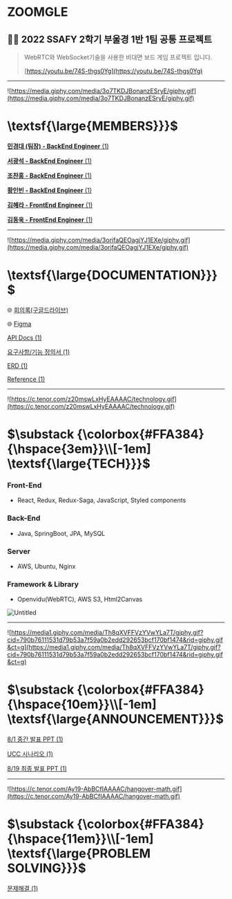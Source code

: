 # ZOOMGLE

## 👨‍💻 2022 SSAFY 2학기 부울경 1반 1팀 공통 프로젝트

> WebRTC와 WebSocket기술을 사용한 비대면 보드 게임 프로젝트 입니다.
> 
> 
> [https://youtu.be/74S-thgs0Yg](https://youtu.be/74S-thgs0Yg)
> 

---

![https://media.giphy.com/media/3o7TKDJBonanzESryE/giphy.gif](https://media.giphy.com/media/3o7TKDJBonanzESryE/giphy.gif)

# \textsf{\large{MEMBERS}}}$

[**민경대 (팀장) - BackEnd Engineer** (1)](https://www.notion.so/BackEnd-Engineer-1-7599ecdca06d4fcbbf06841901a8be67)

[**서광석 - BackEnd Engineer** (1)](https://www.notion.so/BackEnd-Engineer-1-24ae288bfee040bf9be33a2e83869683)

[**조찬홍 - BackEnd Engineer** (1)](https://www.notion.so/BackEnd-Engineer-1-7587f1ff8cde4cf4bdb93dc954bee382)

[**황인빈 - BackEnd Engineer** (1)](https://www.notion.so/BackEnd-Engineer-1-497bd0e9690f48d5ad4c4ff1e4462254)

[**김혜라 - FrontEnd Engineer** (1)](https://www.notion.so/FrontEnd-Engineer-1-879cdfe35aed4084baba7c45fdb08ac8)

[**김동욱 - FrontEnd Engineer** (1)](https://www.notion.so/FrontEnd-Engineer-1-099fb942ba0b4cc891de0a0fb38992b7)

---

![https://media.giphy.com/media/3orifaQEOagjYJ1EXe/giphy.gif](https://media.giphy.com/media/3orifaQEOagjYJ1EXe/giphy.gif)

# \textsf{\large{DOCUMENTATION}}}$

🌐 [회의록(구글드라이브)](https://drive.google.com/drive/folders/1eGN4sxA8bT_D4EkyEddgCh-O11Dh32Qe)

🌐 [Figma](https://www.figma.com/file/4oDS1uge0sg4chrb3RPW1x/common_E101?node-id=0%3A1)

[API Docs (1)](https://www.notion.so/API-Docs-1-c7365eb0f17443a68265df28180ebf09)

[요구사항/기능 정의서 (1)](https://www.notion.so/a90e6fe28da042df90e80fb080da124f)

[ERD (1)](https://www.notion.so/ERD-1-f8cb5e1b38414fe3879d8ef1fcd93e05)

[Reference (1)](https://www.notion.so/Reference-1-db2c34649652406aa408148033536a53)

---

![https://c.tenor.com/z20mswLxHyEAAAAC/technology.gif](https://c.tenor.com/z20mswLxHyEAAAAC/technology.gif)

# $\substack {\colorbox{#FFA384}{\hspace{3em}}\\[-1em] \textsf{\large{TECH}}}$

### Front-End

- React, Redux, Redux-Saga, JavaScript, Styled components

### Back-End

- Java, SpringBoot, JPA, MySQL

### Server

- AWS, Ubuntu, Nginx

### Framework & Library

- Openvidu(WebRTC), AWS S3, Html2Canvas

![Untitled](ZOOMGLE%20ea5d887300354c188bc45e49535b9596/Untitled.png)

---

![https://media1.giphy.com/media/Th8qXVFFVzYVwYLa7T/giphy.gif?cid=790b76111531d79b53a7f59a0b2edd292653bcf170bf1474&rid=giphy.gif&ct=g](https://media1.giphy.com/media/Th8qXVFFVzYVwYLa7T/giphy.gif?cid=790b76111531d79b53a7f59a0b2edd292653bcf170bf1474&rid=giphy.gif&ct=g)

# $\substack {\colorbox{#FFA384}{\hspace{10em}}\\[-1em] \textsf{\large{ANNOUNCEMENT}}}$

[8/1 중간 발표 PPT (1)](https://www.notion.so/8-1-PPT-1-f35204b9c9474f95a8e4998022357501)

[UCC 시나리오 (1)](https://www.notion.so/UCC-1-af0c6aa5dd644ee6a63d6c3a901c7001)

[8/19 최종 발표 PPT (1)](https://www.notion.so/8-19-PPT-1-28c147d5864d47a4afbc8ceaa3ef2c9c)

---

![https://c.tenor.com/Ay19-AbBCfIAAAAC/hangover-math.gif](https://c.tenor.com/Ay19-AbBCfIAAAAC/hangover-math.gif)

# $\substack {\colorbox{#FFA384}{\hspace{11em}}\\[-1em] \textsf{\large{PROBLEM SOLVING}}}$

[문제해결 (1)](https://www.notion.so/b8d67c9cefae459993667f5a2c73581d)
